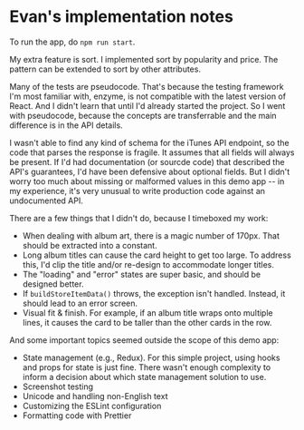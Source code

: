 Evan's implementation notes
===========================
To run the app, do `npm run start`.

My extra feature is sort. I implemented sort by popularity and price. The pattern can
be extended to sort by other attributes.

Many of the tests are pseudocode. That's because the testing framework I'm most
familiar with, enzyme, is not compatible with the latest version of React. And I
didn't learn that until I'd already started the project. So I went with pseudocode,
because the concepts are transferrable and the main difference is in the API details.

I wasn't able to find any kind of schema for the iTunes API endpoint, so the code that
parses the response is fragile. It assumes that all fields will always be present.
If I'd had documentation (or sourcde code) that described the API's guarantees,
I'd have been defensive about optional fields. But I didn't worry too much about missing
or malformed values in this demo app -- in my experience, it's very unusual to write
production code against an undocumented API.

There are a few things that I didn't do, because I timeboxed my work:
- When dealing with album art, there is a magic number of 170px. That should be 
  extracted into a constant.
- Long album titles can cause the card height to get too large. To address this,
  I'd clip the title and/or re-design to accommodate longer titles.
- The "loading" and "error" states are super basic, and should be designed better.
- If `buildStoreItemData()` throws, the exception isn't handled. Instead, it should
  lead to an error screen.
- Visual fit & finish. For example, if an album title wraps onto multiple lines, it
  causes the card to be taller than the other cards in the row.  

And some important topics seemed outside the scope of this demo app:
- State management (e.g., Redux). For this simple project, using hooks and props for
  state is just fine. There wasn't enough complexity to inform a decision about which
  state management solution to use.
- Screenshot testing
- Unicode and handling non-English text
- Customizing the ESLint configuration
- Formatting code with Prettier
